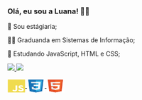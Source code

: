 ### Olá, eu sou a Luana! 🦸‍♀️


🔭 Sou estágiaria;

👩‍🎓 Graduanda em Sistemas de Informação; 

🌱 Estudando JavaScript, HTML e CSS;

 <div>
  <a href="https://github.com/luana-gruber">
  <img height="170em" src="https://github-readme-stats.vercel.app/api?username=luana-gruber&show_icons=true&theme=dracula&include_all_commits=true&count_private=true"/>
  <img height="170em" src="https://github-readme-stats.vercel.app/api/top-langs/?username=luana-gruber&layout=compact&langs_count=7&theme=dracula"/>
</div>
<div style="display: inline_block"><br>
  <img align="center" alt="Luana-Js" height="30" width="40" src="https://raw.githubusercontent.com/devicons/devicon/master/icons/javascript/javascript-plain.svg">
  <img align="center" alt="Luana-CSS" height="30" width="40" src="https://raw.githubusercontent.com/devicons/devicon/master/icons/css3/css3-original.svg">
  <img align="center" alt="Luana-HTML" height="30" width="40" src="https://raw.githubusercontent.com/devicons/devicon/master/icons/html5/html5-original.svg">
</div>
